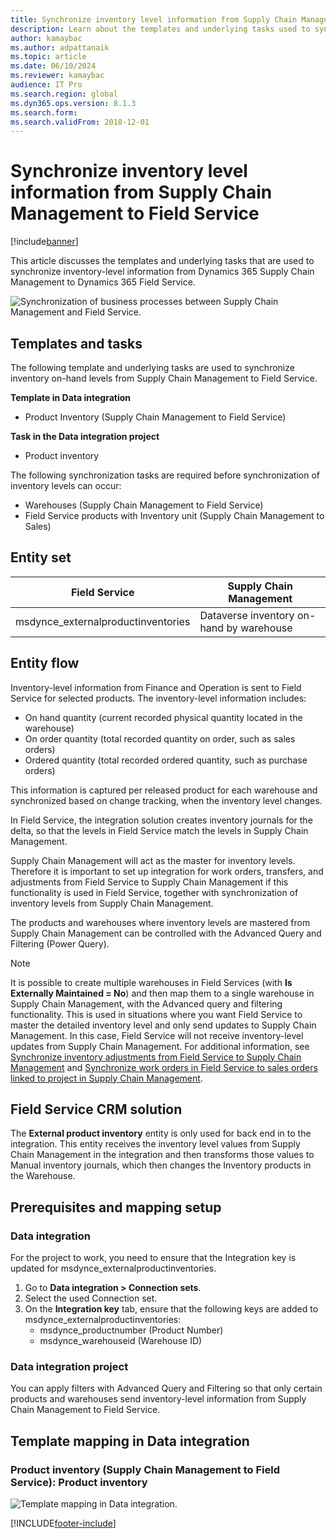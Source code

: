 ```yaml
---
title: Synchronize inventory level information from Supply Chain Management to Field Service 
description: Learn about the templates and underlying tasks used to synchronize inventory-level information from Dynamics 365 Supply Chain Management to Dynamics 365 Field Service.
author: kamaybac
ms.author: adpattanaik
ms.topic: article
ms.date: 06/10/2024
ms.reviewer: kamaybac
audience: IT Pro
ms.search.region: global
ms.dyn365.ops.version: 8.1.3
ms.search.form: 
ms.search.validFrom: 2018-12-01
---
```


# Synchronize inventory level information from Supply Chain Management to Field Service 

[!include[banner](../../../finance/includes/banner.md)]



This article discusses the templates and underlying tasks that are used to synchronize inventory-level information from Dynamics 365 Supply Chain Management to Dynamics 365 Field Service.

![Synchronization of business processes between Supply Chain Management and Field Service.](../../../supply-chain/sales-marketing/media/FSOnHandOW.png)

## Templates and tasks
The following template and underlying tasks are used to synchronize inventory on-hand levels from Supply Chain Management to Field Service.

**Template in Data integration**
- Product Inventory (Supply Chain Management to Field Service)
  
**Task in the Data integration project**
- Product inventory

The following synchronization tasks are required before synchronization of inventory levels can occur:
- Warehouses (Supply Chain Management to Field Service) 
- Field Service products with Inventory unit (Supply Chain Management to Sales) 

## Entity set

| Field Service                      | Supply Chain Management                |
|------------------------------------|----------------------------------------|
| msdynce_externalproductinventories | Dataverse inventory on-hand by warehouse     |

## Entity flow
Inventory-level information from Finance and Operation is sent to Field Service for selected products. The inventory-level information includes: 
- On hand quantity (current recorded physical quantity located in the warehouse)
- On order quantity (total recorded quantity on order, such as sales orders)
- Ordered quantity (total recorded ordered quantity, such as purchase orders)

This information is captured per released product for each warehouse and synchronized based on change tracking, when the inventory level changes.

In Field Service, the integration solution creates inventory journals for the delta, so that the levels in Field Service match the levels in Supply Chain Management.

Supply Chain Management will act as the master for inventory levels. Therefore it is important to set up integration for work orders, transfers, and adjustments from Field Service to Supply Chain Management if this functionality is used in Field Service, together with synchronization of inventory levels from Supply Chain Management.

The products and warehouses where inventory levels are mastered from Supply Chain Management can be controlled with the Advanced Query and Filtering (Power Query).

> [!NOTE]
> It is possible to create multiple warehouses in Field Services (with **Is Externally Maintained = No**) and then map them to a single warehouse in Supply Chain Management, with the Advanced query and filtering functionality. This is used in situations where you want Field Service to master the detailed inventory level and only send updates to Supply Chain Management. In this case, Field Service will not receive inventory-level updates from Supply Chain Management. For additional information, see [Synchronize inventory adjustments from Field Service to Supply Chain Management](/dynamics365/unified-operations/supply-chain/sales-marketing/synchronize-inventory-adjustments) and [Synchronize work orders in Field Service to sales orders linked to project in Supply Chain Management](/dynamics365/unified-operations/supply-chain/sales-marketing/field-service-work-order).

## Field Service CRM solution
The **External product inventory** entity is only used for back end in to the integration. This entity receives the inventory level values from Supply Chain Management in the integration and then transforms those values to Manual inventory journals, which then changes the Inventory products in the Warehouse.

## Prerequisites and mapping setup

### Data integration
For the project to work, you need to ensure that the Integration key is updated for msdynce_externalproductinventories.
1.  Go to **Data integration > Connection sets**.
2.  Select the used Connection set.
3.  On the **Integration key** tab, ensure that the following keys are added to msdynce_externalproductinventories:
      - msdynce_productnumber (Product Number)
      - msdynce_warehouseid (Warehouse ID)
      
### Data integration project
You can apply filters with Advanced Query and Filtering so that only certain products and warehouses send inventory-level information from Supply Chain Management to Field Service.

## Template mapping in Data integration

### Product inventory (Supply Chain Management to Field Service): Product inventory

![Template mapping in Data integration.](../../../supply-chain/sales-marketing/media/FSinventoryLevel1.png)


[!INCLUDE[footer-include](../../../includes/footer-banner.md)]
